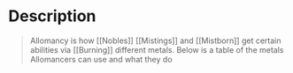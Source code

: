 # Description
> Allomancy is how [[Nobles]] [[Mistings]] and [[Mistborn]] get certain abilities via [[Burning]] different metals. Below is a table of the metals Allomancers can use and what they do 

